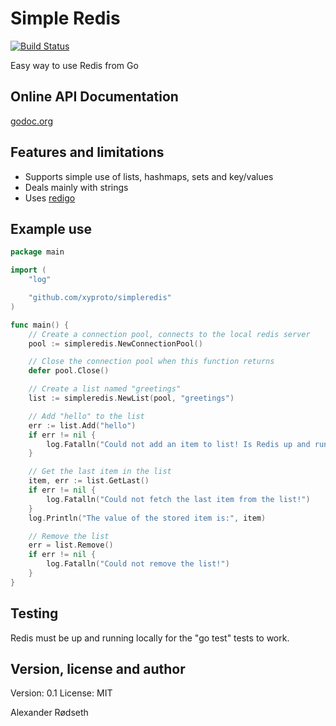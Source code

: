 Simple Redis
============

[![Build Status](https://travis-ci.org/xyproto/simpleredis.svg?branch=master)](https://travis-ci.org/xyproto/simpleredis)

Easy way to use Redis from Go

Online API Documentation
------------------------

[godoc.org](http://godoc.org/github.com/xyproto/simpleredis)

Features and limitations
------------------------

* Supports simple use of lists, hashmaps, sets and key/values
* Deals mainly with strings
* Uses [redigo](https://github.com/garyburd/redigo/redis)

Example use
-----------

```go
package main

import (
	"log"

	"github.com/xyproto/simpleredis"
)

func main() {
	// Create a connection pool, connects to the local redis server
	pool := simpleredis.NewConnectionPool()

	// Close the connection pool when this function returns
	defer pool.Close()

	// Create a list named "greetings"
	list := simpleredis.NewList(pool, "greetings")

	// Add "hello" to the list
	err := list.Add("hello")
	if err != nil {
		log.Fatalln("Could not add an item to list! Is Redis up and running?")
	}

	// Get the last item in the list
	item, err := list.GetLast()
	if err != nil {
		log.Fatalln("Could not fetch the last item from the list!")
	}
	log.Println("The value of the stored item is:", item)

	// Remove the list
	err = list.Remove()
	if err != nil {
		log.Fatalln("Could not remove the list!")
	}
}
```

Testing
-------

Redis must be up and running locally for the "go test" tests to work.


Version, license and author
---------------------------

Version: 0.1
License: MIT

Alexander Rødseth <rodseth at gmail.com>

